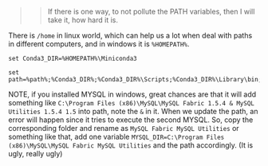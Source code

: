 >> If there is one way, to not pollute the PATH variables, then I will take it, how hard it is.


There is `/home` in linux world, which can help us a lot when deal with paths in different computers, and in windows it is `%HOMEPATH%`. 


``` vi
set Conda3_DIR=%HOMEPATH%\Miniconda3

set path=%path%;%Conda3_DIR%;%Conda3_DIR%\Scripts;%Conda3_DIR%\Library\bin;
```

NOTE, if you installed MYSQL in windows, great chances are that it will add something like `C:\Program Files (x86)\MySQL\MySQL Fabric 1.5.4 & MySQL Utilities 1.5.4 1.5` into path, note the `&` in it. When we update the path, an error will happen since it tries to execute the second MYSQL. So, copy the corresponding folder and rename as `MySQL Fabric MySQL Utilities` or something like that, add one variable `MYSQL_DIR=C:\Program Files (x86)\MySQL\MySQL Fabric MySQL Utilities` and the path accordingly. (It is ugly, really ugly)